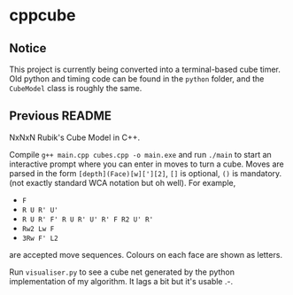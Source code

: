 # cppcube

## Notice
This project is currently being converted into a terminal-based cube timer. Old python and timing code can be 
found in the `python` folder, and the `CubeModel` class is roughly the same.


## Previous README
NxNxN Rubik's Cube Model in C++.

Compile `g++ main.cpp cubes.cpp -o main.exe` and run `./main` to start 
an interactive prompt where you can enter in moves to turn a cube.
Moves are parsed in the form `[depth](Face)[w]['][2]`, `[]` is optional, `()` is mandatory. 
(not exactly standard WCA notation but oh well). For example,
- `F`
- `R U R' U'`
- `R U R' F' R U R' U' R' F R2 U' R'`
- `Rw2 Lw F`
- `3Rw F' L2` 

are accepted move sequences. Colours on each face are shown as letters.

Run `visualiser.py` to see a cube net generated by the python implementation of my algorithm. It lags a bit but it's usable .-.

